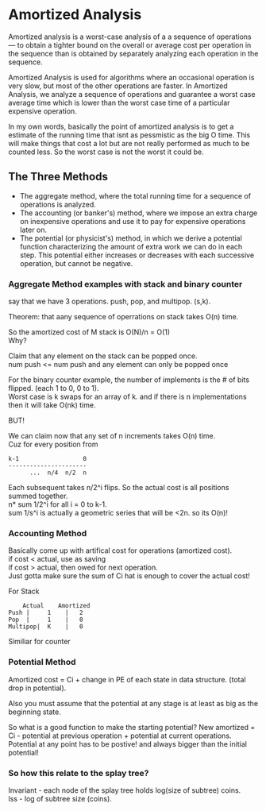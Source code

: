 # Amortized Analysis

Amortized analysis is a worst-case analysis of a a sequence of operations — to obtain a tighter bound on the overall or average cost per operation in the sequence than is obtained by separately analyzing each operation in the sequence. 

Amortized Analysis is used for algorithms where an occasional operation is very slow, but most of the other operations are faster. In Amortized Analysis, we analyze a sequence of operations and guarantee a worst case average time which is lower than the worst case time of a particular expensive operation.

In my own words, basically the point of amortized analysis is to get a estimate of the running time that isnt as pessmistic as the big O time. This will make things that cost a lot but are not really performed as much to be counted less. So the worst case is not the worst it could be.

## The Three Methods
* The aggregate method, where the total running time for a sequence of operations is analyzed.
* The accounting (or banker's) method, where we impose an extra charge on inexpensive operations and use it to pay for expensive operations later on.
* The potential (or physicist's) method, in which we derive a potential function characterizing the amount of extra work we can do in each step. This potential either increases or decreases with each successive operation, but cannot be negative.

### Aggregate Method examples with stack and binary counter
say that we have 3 operations. push, pop, and multipop. (s,k).
  
Theorem: that aany sequence of operrations on stack takes O(n) time. 
  
So the amortized cost of M stack is O(N)/n = O(1)  
Why?
  

Claim that any element on the stack can be popped once.   
num push <= num push and any element can only be popped once
  
For the binary counter example, the number of implements is the # of bits flipped. (each 1 to 0, 0 to 1).  
Worst case is k swaps for an array of k. and if there is n implementations then it will take O(nk) time.   
  
BUT!  
  
We can claim now that any set of n increments takes O(n) time.  
Cuz for every position from 
```
k-1                  0
----------------------
      ...  n/4  n/2  n
```
  
Each subsequent takes n/2^i flips. So the actual cost is all positions summed together.  
n* sum 1/2^i for all i = 0 to k-1.  
sum 1/s^i is actually a geometric series that will be <2n. so its O(n)!  
  
### Accounting Method
Basically come up with artifical cost for operations (amortized cost).  
if cost < actual, use as saving  
if cost > actual, then owed for next operation.  
Just gotta make sure the sum of Ci hat is enough to cover the actual cost!  
  
For Stack  
```
	Actual    Amortized
Push |     1    |   2
Pop  |     1    |   0
Multipop|  K    |   0
```
Similiar for counter  

### Potential Method
Amortized cost = Ci + change in PE of each state in data structure. (total drop in potential).

Also you must assume that the potential at any stage is at least as big as the beginning state.

So what is a good function to make the starting potential?
New amortized = Ci - potential at previous operation + potential at current operations.  
Potential at any point has to be postive! and always bigger than the initial potential! 
  
### So how this relate to the splay tree?
Invariant - each node of the splay tree holds log(size of subtree) coins.   
lss - log of subtree size (coins).